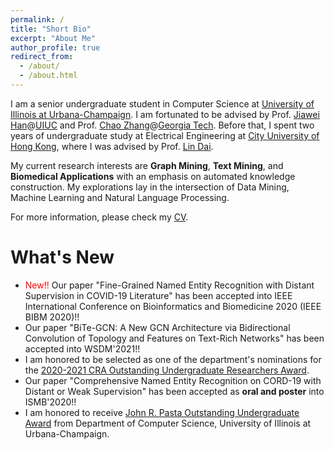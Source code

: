 ```yaml
---
permalink: /
title: "Short Bio"
excerpt: "About Me"
author_profile: true
redirect_from: 
  - /about/
  - /about.html
---
```


I am a senior undergraduate student in Computer Science at [University of Illinois at Urbana-Champaign](https://illinois.edu/). I am fortunated to be advised by Prof. [Jiawei Han](http://hanj.cs.illinois.edu/)@[UIUC](https://illinois.edu/) and Prof. [Chao Zhang](http://chaozhang.org/)@[Georgia Tech](https://www.gatech.edu/). Before that, I spent two years of undergraduate study at Electrical Engineering at [City University of Hong Kong](https://www.cityu.edu.hk/), where I was advised by Prof. [Lin Dai](http://www.ee.cityu.edu.hk/~lindai/).

My current research interests are **Graph Mining**, **Text Mining**, and **Biomedical Applications** with an emphasis on automated knowledge construction. My explorations lay in the intersection of Data Mining, Machine Learning and Natural Language Processing. 

For more information, please check my [CV](/files/CV_Xiangchen_FA20.pdf).

<!-- ## My Schedule

You can find my schedule [here](https://calendar.google.com/calendar/embed?src=jplii0braghsgb925lb6jbb75c%40group.calendar.google.com&ctz=America%2FChicago). The "Week" view will present you the details of slots. -->

What's New
======
* <span style="color:red">New!!</span> Our paper "Fine-Grained Named Entity Recognition with Distant Supervision in COVID-19 Literature" has been accepted into IEEE International Conference on Bioinformatics and Biomedicine 2020 (IEEE BIBM 2020)!!
* Our paper "BiTe-GCN: A New GCN Architecture via Bidirectional Convolution of Topology and Features on Text-Rich Networks" has been accepted into WSDM'2021!!
* I am honored to be selected as one of the department's nominations for the [2020-2021 CRA Outstanding Undergraduate Researchers Award](https://cra.org/crae/awards/cra-outstanding-undergraduate-researchers).
* Our paper "Comprehensive Named Entity Recognition on CORD-19 with Distant or Weak Supervision" has been accepted as **oral and poster** into ISMB'2020!!
* I am honored to receive [John R. Pasta Outstanding Undergraduate Award](https://cs.illinois.edu/about-us/awards/undergraduate-scholarships-awards/john-r-pasta-outstanding-undergraduate-award) from Department of Computer Science, University of Illinois at Urbana-Champaign.
<!-- <span style="color:red">New!!</span>  -->
